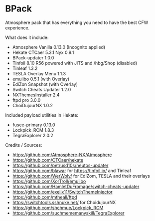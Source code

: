 # BPack

Atmosphere pack that has everything you need to have the best CFW experience.

What does it include:

* Atmosphere Vanilla 0.13.0 (Incognito applied)
* Hekate CTCaer 5.3.1 Nyx 0.9.1
* BPack-updater 1.0.0
* Tinfoil 8.10 R56 powered with JITS and /hbg/Shop (disabled)
* Tinleaf 1.3.2
* TESLA Overlay Menu 1.1.3
* emuiibo 0.5.1 (with Overlay)
* EdiZon Snapshot (with Overlay)
* Switch Cheats Updater 1.2.0
* NXThemesInstaller 2.4
* ftpd pro 3.0.0
* ChoiDujourNX 1.0.2

Included payload utilities in Hekate:

* fusee-primary 0.13.0
* Lockpick_RCM 1.8.3
* TegraExplorer 2.0.2

Credits / Sources:
* https://github.com/Atmosphere-NX/Atmosphere
* https://github.com/CTCaer/hekate
* https://github.com/petrusd10s/neutos-updater
* https://github.com/blawar for https://tinfoil.io/ and Tinleaf
* https://github.com/WerWolv/ for EdiZom, TESLA and their overlays
* https://github.com/XorTroll/emuiibo
* https://github.com/HamletDuFromage/switch-cheats-updater
* https://github.com/exelix11/SwitchThemeInjector
* https://github.com/mtheall/ftpd
* https://switchtools.sshnuke.net/ for ChoidujourNX
* https://github.com/shchmue/Lockpick_RCM
* https://github.com/suchmememanyskill/TegraExplorer
